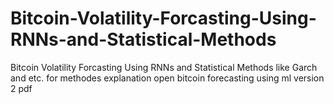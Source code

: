 # Bitcoin-Volatility-Forcasting-Using-RNNs-and-Statistical-Methods
Bitcoin Volatility Forcasting Using RNNs and Statistical Methods like Garch  and etc.
for methodes explanation open bitcoin forecasting using ml version 2 pdf 
